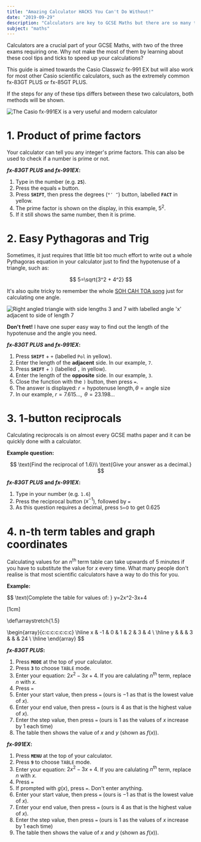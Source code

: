 ```yaml
---
title: "Amazing Calculator HACKS You Can't Do Without!"
date: "2019-09-29"
description: "Calculators are key to GCSE Maths but there are so many things that they can do for you which most people don't realise!"
subject: "maths"
---
```


Calculators are a crucial part of your GCSE Maths, with two of the three exams requiring one. Why not make the most of them by learning about these cool tips and ticks to speed up your calculations?

This guide is aimed towards the Casio Classwiz fx-991 EX but will also work for most other Casio scientific calculators, such as the extremely common fx-83GT PLUS or fx-85GT PLUS.

If the steps for any of these tips differs between these two calculators, both methods will be shown.

![The Casio fx-991EX is a very useful and modern calculator](articles/fx-991ex.png)

# 1. Product of prime factors

Your calculator can tell you any integer's prime factors. This can also be used to check if a number is prime or not.

**_fx-83GT PLUS_ and _fx-991EX_:**

1. Type in the number (e.g. **`25`**).
2. Press the equals **`=`** button.
3. Press **`SHIFT`**, then press the degrees (**`°′ ″`**) button, labelled **`FACT`** in yellow.
4. The prime factor is shown on the display, in this example, $5^2$.
5. If it still shows the same number, then it is prime.

# 2. Easy Pythagoras and Trig

Sometimes, it just requires that little bit too much effort to write out a whole Pythagoras equation in your calculator just to find the hypotenuse of a triangle, such as:

$$
5=\sqrt{3^2 + 4^2}
$$

It's also quite tricky to remember the whole [SOH CAH TOA song](https://www.youtube.com/watch?v=PIWJo5uK3Fo) just for calculating one angle.

![Right angled triangle with side lengths 3 and 7 with labelled angle 'x' adjacent to side of length 7](articles/exmaple-right-triangle.png)

**Don't fret!** I have one super easy way to find out the length of the hypotenuse and the angle you need.

**_fx-83GT PLUS_ and _fx-991EX_:**

1.  Press **`SHIFT`** + `+` (labelled `Pol` in yellow).
2.  Enter the length of the **adjacent** side. In our example, `7`.
3.  Press **`SHIFT`** + `)` (labelled `,` in yellow).
4.  Enter the length of the **opposite** side. In our example, `3`.
5.  Close the function with the `)` button, then press `=`.
6.  The answer is displayed: $r=\text{hypotenuse length}, \theta=\text{angle size}$
7.  In our example, $r=7.615...,\text{ }\theta=23.198...$

# 3. 1-button reciprocals

Calculating reciprocals is on almost every GCSE maths paper and it can be quickly done with a calculator.

**Example question:**

$$
\text{Find the reciprocal of 1.6}\\
\text{Give your answer as a decimal.}
$$

**_fx-83GT PLUS_ and _fx-991EX_:**

1.  Type in your number (e.g. `1.6`)
2.  Press the reciprocal button ($x^{-1}$), followed by `=`
3.  As this question requires a decimal, press `S⬄D` to get $0.625$

# 4. n-th term tables and graph coordinates

Calculating values for an $n^{\text{th}}$ term table can take upwards of 5 minutes if you have to substitute the value for $x$ every time. What many people don't realise is that most scientific calculators have a way to do this for you.

**Example:**

$$
\text{Complete the table for values of: } y=2x^2-3x+4

\[1cm]

\def\arraystretch{1.5}

\begin{array}{c:c:c:c:c:c:c}
\hline
x & -1 & 0 & 1 & 2 & 3 & 4 \\ \hline
y &    &   & 3 &   &   & 24 \\ \hline
\end{array}
$$

**_fx-83GT PLUS_:**

1.  Press **`MODE`** at the top of your calculator.
2.  Press **`3`** to choose `TABLE` mode.
3.  Enter your equation: $2x^2-3x+4$. If you are calulating $n^{\text{th}}$ term, replace $n$ with $x$.
4.  Press `=`
5.  Enter your start value, then press `=` (ours is $-1$ as that is the lowest value of $x$).
6.  Enter your end value, then press `=` (ours is $4$ as that is the highest value of $x$).
7.  Enter the step value, then press `=` (ours is $1$ as the values of $x$ increase by $1$ each time)
8.  The table then shows the value of $x$ and $y$ (shown as $f(x)$).

**_fx-991EX_:**

1.  Press **`MENU`** at the top of your calculator.
2.  Press **`9`** to choose `TABLE` mode.
3.  Enter your equation: $2x^2-3x+4$. If you are calulating $n^{\text{th}}$ term, replace $n$ with $x$.
4.  Press `=`
5.  If prompted with $g(x)$, press `=`. Don't enter anything.
6.  Enter your start value, then press `=` (ours is $-1$ as that is the lowest value of $x$).
7.  Enter your end value, then press `=` (ours is $4$ as that is the highest value of $x$).
8.  Enter the step value, then press `=` (ours is $1$ as the values of $x$ increase by $1$ each time)
9.  The table then shows the value of $x$ and $y$ (shown as $f(x)$).

